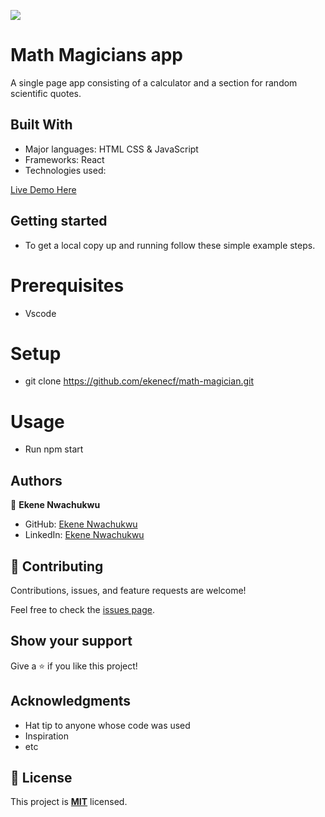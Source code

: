 ![](https://img.shields.io/badge/Microverse-blueviolet)


# Math Magicians app

A single page app consisting of a calculator and a section for random scientific quotes.

## Built With

- Major languages: HTML CSS & JavaScript
- Frameworks: React
- Technologies used: 

[Live Demo Here]()

## Getting started
- To get a local copy up and running follow these simple example steps.

# Prerequisites
- Vscode

# Setup
- git clone https://github.com/ekenecf/math-magician.git

# Usage
- Run npm start

## Authors

👤 **Ekene Nwachukwu**

- GitHub: [Ekene Nwachukwu](https://github.com/ekenecf)
- LinkedIn: [Ekene Nwachukwu](https://www.linkedin.com/in/ekene-nwachukwu-1b9024153/)

## 🤝 Contributing

Contributions, issues, and feature requests are welcome!

Feel free to check the [issues page](../../issues/).

## Show your support

Give a ⭐ if you like this project!

## Acknowledgments

- Hat tip to anyone whose code was used
- Inspiration
- etc

## 📝 License

This project is **[MIT](./LICENSE.md)** licensed.
